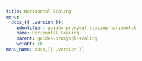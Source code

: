 ```yaml
---
title: Horizontal Scaling
menu:
  docs_{{ .version }}:
    identifier: guides-proxysql-scaling-horizontal
    name: Horizontal Scaling
    parent: guides-proxysql-scaling
    weight: 10
menu_name: docs_{{ .version }}
---
```

